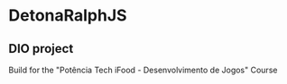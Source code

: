 # DetonaRalphJS
## DIO project

Build for the "Potência Tech iFood - Desenvolvimento de Jogos" Course
